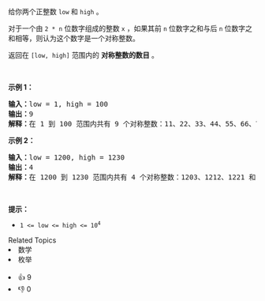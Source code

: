 <p>给你两个正整数 <code>low</code> 和 <code>high</code> 。</p>

<p>对于一个由 <code>2 * n</code> 位数字组成的整数 <code>x</code> ，如果其前 <code>n</code> 位数字之和与后 <code>n</code> 位数字之和相等，则认为这个数字是一个对称整数。</p>

<p>返回在 <code>[low, high]</code> 范围内的 <strong>对称整数的数目</strong> 。</p>

<p>&nbsp;</p>

<p><strong class="example">示例 1：</strong></p>

<pre>
<strong>输入：</strong>low = 1, high = 100
<strong>输出：</strong>9
<strong>解释：</strong>在 1 到 100 范围内共有 9 个对称整数：11、22、33、44、55、66、77、88 和 99 。
</pre>

<p><strong class="example">示例 2：</strong></p>

<pre>
<strong>输入：</strong>low = 1200, high = 1230
<strong>输出：</strong>4
<strong>解释：</strong>在 1200 到 1230 范围内共有 4 个对称整数：1203、1212、1221 和 1230 。
</pre>

<p>&nbsp;</p>

<p><strong>提示：</strong></p>

<ul>
	<li><code>1 &lt;= low &lt;= high &lt;= 10<sup>4</sup></code></li>
</ul>
<div><div>Related Topics</div><div><li>数学</li><li>枚举</li></div></div><br><div><li>👍 9</li><li>👎 0</li></div>